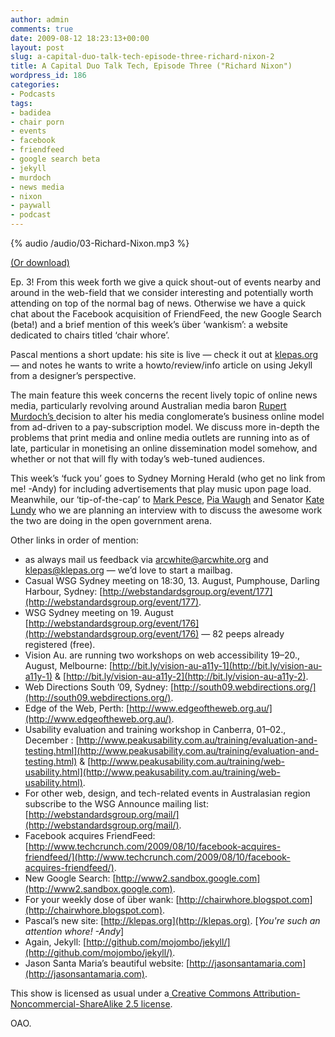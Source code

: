 ```yaml
---
author: admin
comments: true
date: 2009-08-12 18:23:13+00:00
layout: post
slug: a-capital-duo-talk-tech-episode-three-richard-nixon-2
title: A Capital Duo Talk Tech, Episode Three ("Richard Nixon")
wordpress_id: 186
categories:
- Podcasts
tags:
- badidea
- chair porn
- events
- facebook
- friendfeed
- google search beta
- jekyll
- murdoch
- news media
- nixon
- paywall
- podcast
---
```


{% audio /audio/03-Richard-Nixon.mp3 %}

[(Or download)](/audio/03-Richard-Nixon.mp3)

Ep. 3! From this week forth we give a quick shout-out of events nearby and around in the web-field that we consider interesting and potentially worth attending on top of the normal bag of news. Otherwise we have a quick chat about the Facebook acquisition of FriendFeed, the new Google Search (beta!) and a brief mention of this week’s über ‘wankism’: a website dedicated to chairs titled ‘chair whore’.

Pascal mentions a short update: his site is live — check it out at [klepas.org](http://klepas.org) — and notes he wants to write a howto/review/info article on using Jekyll from a designer’s perspective.

The main feature this week concerns the recent lively topic of online news media, particularly revolving around Australian media baron [Rupert Murdoch’s ](http://en.wikipedia.org/wiki/Rupert_Murdoch) decision to alter his media conglomerate’s business online model from ad-driven to a pay-subscription model. We discuss more in-depth the problems that print media and online media outlets are running into as of late, particular in monetising an online dissemination model somehow, and whether or not that will fly with today’s web-tuned audiences.

This week’s ‘fuck you’ goes to Sydney Morning Herald (who get no link from me! -Andy) for including advertisements that play music upon page load. Meanwhile, our ‘tip-of-the-cap’ to [Mark Pesce](https://twitter.com/mpesce), [Pia Waugh](http://twitter.com/piawaugh) and Senator [Kate Lundy](http://twitter.com/KateLundy) who we are planning an interview with to discuss the awesome work the two are doing in the open government arena.

Other links in order of mention:
* as always mail us feedback via [arcwhite@arcwhite.org](mailto:arcwhite@arcwhite.org) and [klepas@klepas.org](mailto:klepas@klepas.org) — we’d love to start a mailbag.
* Casual WSG Sydney meeting on 18:30, 13. August, Pumphouse, Darling Harbour, Sydney: [http://webstandardsgroup.org/event/177](http://webstandardsgroup.org/event/177).
* WSG Sydney meeting on 19. August [http://webstandardsgroup.org/event/176](http://webstandardsgroup.org/event/176) — 82 peeps already registered (free).
* Vision Au. are running two workshops on web accessibility 19–20., August, Melbourne: [http://bit.ly/vision-au-a11y-1](http://bit.ly/vision-au-a11y-1) & [http://bit.ly/vision-au-a11y-2](http://bit.ly/vision-au-a11y-2).
* Web Directions South ’09, Sydney: [http://south09.webdirections.org/](http://south09.webdirections.org/).
* Edge of the Web, Perth: [http://www.edgeoftheweb.org.au/](http://www.edgeoftheweb.org.au/).
* Usability evaluation and training workshop in Canberra, 01–02., December : [http://www.peakusability.com.au/training/evaluation-and-testing.html](http://www.peakusability.com.au/training/evaluation-and-testing.html) & [http://www.peakusability.com.au/training/web-usability.html](http://www.peakusability.com.au/training/web-usability.html).
* For other web, design, and tech-related events in Australasian region subscribe to the WSG Announce mailing list: [http://webstandardsgroup.org/mail/](http://webstandardsgroup.org/mail/).
* Facebook acquires FriendFeed: [http://www.techcrunch.com/2009/08/10/facebook-acquires-friendfeed/](http://www.techcrunch.com/2009/08/10/facebook-acquires-friendfeed/).
* New Google Search: [http://www2.sandbox.google.com](http://www2.sandbox.google.com).
* For your weekly dose of über wank: [http://chairwhore.blogspot.com](http://chairwhore.blogspot.com).
* Pascal’s new site: [http://klepas.org](http://klepas.org). [_You're such an attention whore! -Andy_]
* Again, Jekyll: [http://github.com/mojombo/jekyll/](http://github.com/mojombo/jekyll/).
* Jason Santa Maria’s beautiful website: [http://jasonsantamaria.com](http://jasonsantamaria.com).

This show is licensed as usual under a[ Creative Commons Attribution-Noncommercial-ShareAlike 2.5 license](http://creativecommons.org/licenses/by-nc-sa/2.5/au/).

OAO.
